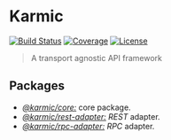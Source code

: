 # Karmic

[![Build Status](https://img.shields.io/travis/rafamel/karmic/master.svg)](https://travis-ci.org/rafamel/karmic)
[![Coverage](https://img.shields.io/coveralls/rafamel/karmic/master.svg)](https://coveralls.io/github/rafamel/karmic)
[![License](https://img.shields.io/github/license/rafamel/karmic.svg)](https://github.com/rafamel/karmic/blob/master/LICENSE)

> A transport agnostic API framework

## Packages

* [*@karmic/core:*](https://github.com/rafamel/karmic/tree/master/packages/core) core package.
* [*@karmic/rest-adapter:*](https://github.com/rafamel/karmic/tree/master/packages/rest-adapter) *REST* adapter.
* [*@karmic/rpc-adapter:*](https://github.com/rafamel/karmic/tree/master/packages/rpc-adapter) *RPC* adapter.

